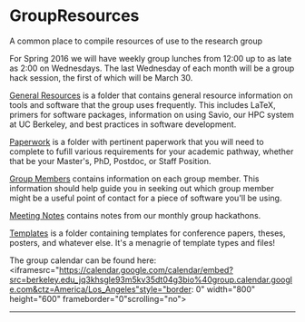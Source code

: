 # GroupResources
A common place to compile resources of use to the research group

For Spring 2016 we will have weekly group lunches from 12:00 up to as late as
2:00 on Wednesdays. The last Wednesday of each month will be a group hack
session, the first of which will be March 30. 

[General Resources](./general-resources/) is a folder that contains general
resource information on tools and software that the group uses frequently. This
includes LaTeX, primers for software packages, information on using Savio, our
HPC system at UC Berkeley, and best practices in software development. 

[Paperwork](./paperwork/) is a folder with pertinent paperwork that you will
need to complete to fufill various requirements for your academic pathway,
whether that be your Master's, PhD, Postdoc, or Staff Position. 

[Group Members](./group-members/) contains information on each group member.
This information should help guide you in seeking out which group member might
be a useful point of contact for a piece of software you'll be using. 

[Meeting Notes](./meeting-notes/) contains notes from our monthly group
hackathons. 

[Templates](./templates/) is a folder containing templates for conference
papers, theses, posters, and whatever else. It's a menagrie of template types
and files!  

The group calendar can be found here:
<iframesrc="https://calendar.google.com/calendar/embed?src=berkeley.edu_jq3khsgle93m5kv35dt04g3bio%40group.calendar.google.com&ctz=America/Los_Angeles"style="border: 0" width="800" height="600" frameborder="0"scrolling="no"></iframe>

---

